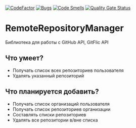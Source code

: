 ﻿[![CodeFactor](https://www.codefactor.io/repository/github/anst-foto/remoterepositorymanager/badge)](https://www.codefactor.io/repository/github/anst-foto/remoterepositorymanager) 
[![Bugs](https://sonarcloud.io/api/project_badges/measure?project=anst_remoterepositorymanager&metric=bugs)](https://sonarcloud.io/summary/new_code?id=anst_remoterepositorymanager) [![Code Smells](https://sonarcloud.io/api/project_badges/measure?project=anst_remoterepositorymanager&metric=code_smells)](https://sonarcloud.io/summary/new_code?id=anst_remoterepositorymanager) [![Quality Gate Status](https://sonarcloud.io/api/project_badges/measure?project=anst_remoterepositorymanager&metric=alert_status)](https://sonarcloud.io/summary/new_code?id=anst_remoterepositorymanager)

# RemoteRepositoryManager

Библиотека для работы с GitHub API, GitFlic API

## Что умеет?

- Получать список всех репозиториев пользователя
- Удалять указанный репозиторий

## Что планируется добавить?

- Получать список организаций пользователя
- Получать список репозиториев организации
- Составлять списки репозиториев
- Удалять все репозитории в/вне списка
